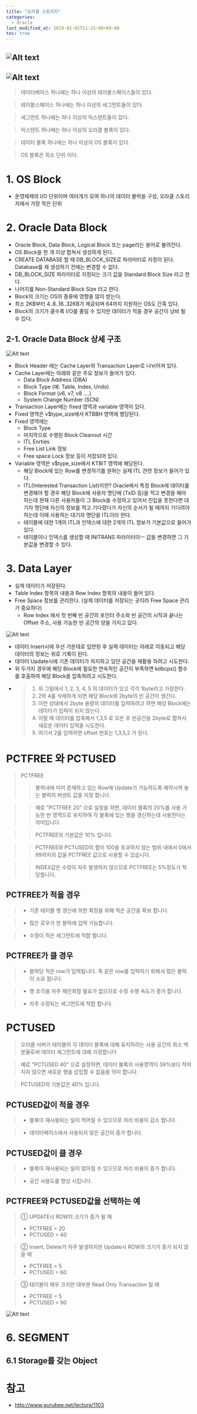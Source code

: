 ```yaml
---
title: "오라클 스토리지"
categories: 
  - Oracle
last_modified_at: 2019-01-02T11:25:00+09:00
toc: true
---
```


![Alt text](/assets/images/storage1.png  " ")
-------------
![Alt text](/assets/images/storage2.png  " ")
-------------

> 데이터베이스 하나에는 
> 하나 이상의 테이블스페이스들이 있다.

> 테이블스페이스 하나에는
> 하나 이상의 세그먼트들이 있다.

> 세그먼트 하나에는
> 하나 이상의 익스텐트들이 있다.

> 익스텐트 하나에는
> 하나 이상의 오라클 블록이 있다.

> 데이터 블록 하나에는
> 하나 이상의 OS 블록이 있다.

> OS 블록은 최소 단위 이다.

# 1. OS Block
* 운영체제의 I/O 단위이며 여러개가 모여 하나의 데이터 블럭을 구성, 오라클 스토리지에서 가장 작은 단위

# 2. Oracle Data Block
* Oracle Block, Data Block, Logical Block 또는 page라는 용어로 불려진다.
* OS Block을 한 개 이상 합쳐서 생성하게 된다.
* CREATE DATABASE 할 때 DB_BLOCK_SIZE로 파라미터로 지정이 된다. Database를 재 생성하기 전에는 변경할 수 없다.
* DB_BLOCK_SIZE 파라미터로 지정되는 크기 값을 Standard Block Size 라고 한다.
* 나머지를 Non-Standard Block Size 라고 한다.
* Block의 크기는 OS의 종류에 영향을 많이 받는다.
* 최소 2KB부터 4..8..16..32KB가 제공되며 64까지 지원하는 OS도 간혹 있다.
* Block의 크기가 클수록 I/O를 줄일 수 있지만 데이터가 적을 경우 공간이 낭비 될 수 있다.

## 2-1. Oracle Data Block 상세 구조 

![Alt text](/assets/images/DataBlockLayout.png  " ")

* Block Header 에는 Cache Layer와 Transaction Layer로 나뉘어져 있다.
* Cache Layer에는 아래와 같은 주요 정보가 들어가 있다.
  + Data Block Address (DBA)
  + Block Type (예: Table, Index, Undo)
  + Block Format (v6, v7, v8 ....)
  + System Change Number (SCN)   
* Transaction Layer에는 fixed 영역과 variable 영역이 있다.
* Fixed 영역은 v$type_size에서 KTBBH 영역에 행당된다.
* Fixed 영역에는
  + Block Type
  + 마지막으로 수행된 Block Cleanout 시간
  + ITL Enrties
  + Free List Link 정보
  + Free space Lock 정보
  등이 저장되어 있다.
* Variable 영역은 v$type_size에서 KTBIT 영역에 해당된다.
  + 해당 Block에 있는 Row를 변경하기를 원하는 실제 ITL 관련 정보가 들어가 있다.
  + ITL(Interested Transaction List)이란? Oracle에서 특정 Block에 데이터를 변경해야 할 경우 해당 Block에 사용자 명단에 (TxID 등)을 적고 변경을 해야 하는데
    현재 다른 사용자들이 그 Block을 수정하고 있어서 진입을 못한다면 대기자 명단에 자신의 정보를 적고 기다렸다가 자신의 순서가 될 때까지 기다려야 하는데
    이때 사용하는 대기자 명단을 ITL이라 한다.
  + 테이블에 대한 1개의 ITL과 인덱스에 대한 2개의 ITL 정보가 기본값으로 들어가 있다.
  + 테이블이나 인덱스를 생성할 때 INITRANS 파라미터이ㅡ 값을 변경하면 그 기본값을 변경할 수 있다.

# 3. Data Layer
* 실제 데이터가 저장된다.
* Table Index 항목의 내용과 Row Index 항목의 내용이 들어 있다.
* Free Space 정보를 관리한다. (실제 데이터를 저장되는 곳이라 Free Space 관리가 중요하다)
  + Row Index 에서 첫 번째 빈 공간의 포인터 주소와 빈 공간의 시작과 끝나는 Offset 주소, 사용 가능한 빈 공간의 양을 가지고 있다.

![Alt text](/assets/images/offsetdatablock.jpg  " ")

* 데이터 Insert시에 우선 가운데로 입련된 후 실제 데이터는 아래로 이동되고 해당 데이터의 정보는 위로 기록이 된다.
* 데이터 Update시에 기존 데이터가 차지하고 있던 공간을 재활용 하려고 시도한다.
* 위 두가지 경우에 해당 Block에 필요한 연속적인 공간이 부족하면 kdbcps() 함수를 호출하여 해당 Block을 압축하려고 시도한다.
* > 1. 위 그림에서 1, 2, 3, 4, 5 의 데이터가 있고 각각 1byte라고 가정한다. 
  > 2. 2와 4를 삭제하게 되면 해당 Block에 2byte의 빈 공간이 생긴다.
  > 3. 이런 상태에서 2byte 용량의 데이터를 입력하려고 하면 해당 Block에는 데이터가 입력이 되지 않는다.
  > 4. 이럴 때 데이터를 압축해서 1,3,5 로 모은 후 빈공간을 2byte로 합쳐서 새로운 데이터 입력을 시도한다.
  > 5. 여기서 2를 입력하면 offset 번호는 1,3,5,2 가 된다.

# PCTFREE 와 PCTUSED
> PCTFREE
> >  블럭내에 이미 존재하고 있는 Row에 Update가 가능하도록 예약시켜 놓는 블럭의 퍼센트 값을 지정 합니다.

> >  예로 "PCTFREE 20" 으로 설정을 하면, 데이터 블록의 20%를 사용 가능한 빈 영역으로 유지하여 각 블록에 있는 행을 갱신하는데 사용한다는 의미입니다.

> >  PCTFREE의 기본값은 10% 입니다.

> >  PCTFREE와 PCTUSED의 합이 100을 초과하지 않는 범위 내에서 0에서 99까지의 값을 PCTFREE 값으로 사용할 수 있습니다.

> >  INDEX값은 수정이 자주 발생하지 않으므로 PCTFREE는 5%정도가 적당합니다.

## PCTFREE가 적을 경우
> - 기존 테이블 행 갱신에 의한 확장을 위해 적은 공간을 확보 합니다.

> - 많은 로우가 한 블럭에 입력 가능합니다.

> - 수정이 적은 세그먼트에 적합 합니다.

## PCTFREE가 클 경우
>  - 블럭당 적은 row가 입력됩니다. 즉 같은 row를 입력하기 위해서 많은 블럭이 소요 됩니다.

>  - 행 조각을 자주 체인화할 필요가 없으므로 수정 수행 속도가 증가 합니다.

>  - 자주 수정되는 세그먼트에 적합 합니다.

# PCTUSED
>  오라클 서버가 테이블의 각 데이터 블록에 대해 유지하려는 사용 공간의 최소 백분율로써 데이터 세그먼트에 대해 지정합니다

>  예로 "PCTUSED 40" 으로 설정하면, 데이터 블록의 사용영역이 39%보다 적어지지 않으면 새로운 행을 삽입할 수 없음을 의미 합니다.

>  PCTUSED의 기본값은 40% 입니다.

## PCTUSED값이 적을 경우
>  - 블록이 재사용되는 일이 적어질 수 있으므로 처리 비용이 감소 합니다.

>  - 데이터베이스에서 사용되지 않은 공간이 증가 합니다.

## PCTUSED값이 클 경우
>  - 블록이 재사용되는 일이 많아질 수 있으므로 처리 비용이 증가 합니다.

>  - 공간 사용도를 향상 시킵니다.

## PCTFREE와 PCTUSED값을 선택하는 예
> ① UPDATE시 ROW의 크기가 증가 될 때
> - PCTFREE = 20
> - PCTUSED = 40

> ② Insert, Delete가 자주 발생하지만 Update시 ROW의 크기가 증가 되지 않을 때
> - PCTFREE = 5
> - PCTUSED = 60

> ③ 테이블이 매우 크지만 대부분 Read Only Transaction 일 때
> - PCTFREE = 5
> - PCTUSED = 90
	
![Alt text](/assets/images/pctFree.png  " ")








# 6. SEGMENT
## 6.1 Storage를 갖는 Object

## 


# 참고
* http://www.gurubee.net/lecture/1103